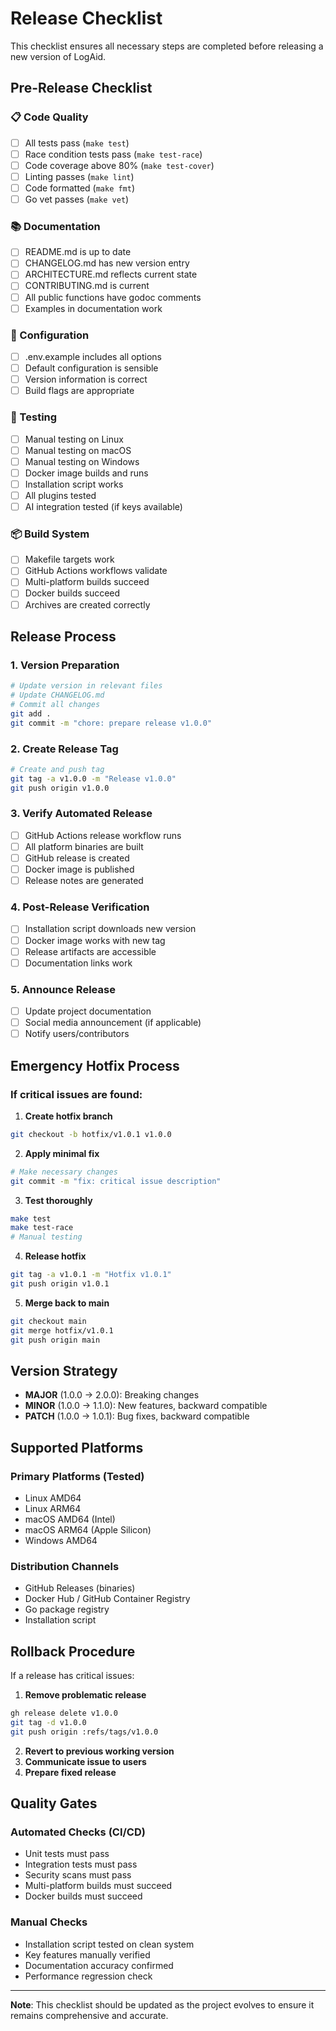 # Release Checklist

This checklist ensures all necessary steps are completed before releasing a new version of LogAid.

## Pre-Release Checklist

### 📋 Code Quality
- [ ] All tests pass (`make test`)
- [ ] Race condition tests pass (`make test-race`)
- [ ] Code coverage above 80% (`make test-cover`)
- [ ] Linting passes (`make lint`)
- [ ] Code formatted (`make fmt`)
- [ ] Go vet passes (`make vet`)

### 📚 Documentation
- [ ] README.md is up to date
- [ ] CHANGELOG.md has new version entry
- [ ] ARCHITECTURE.md reflects current state
- [ ] CONTRIBUTING.md is current
- [ ] All public functions have godoc comments
- [ ] Examples in documentation work

### 🔧 Configuration
- [ ] .env.example includes all options
- [ ] Default configuration is sensible
- [ ] Version information is correct
- [ ] Build flags are appropriate

### 🧪 Testing
- [ ] Manual testing on Linux
- [ ] Manual testing on macOS
- [ ] Manual testing on Windows
- [ ] Docker image builds and runs
- [ ] Installation script works
- [ ] All plugins tested
- [ ] AI integration tested (if keys available)

### 📦 Build System
- [ ] Makefile targets work
- [ ] GitHub Actions workflows validate
- [ ] Multi-platform builds succeed
- [ ] Docker builds succeed
- [ ] Archives are created correctly

## Release Process

### 1. Version Preparation
```bash
# Update version in relevant files
# Update CHANGELOG.md
# Commit all changes
git add .
git commit -m "chore: prepare release v1.0.0"
```

### 2. Create Release Tag
```bash
# Create and push tag
git tag -a v1.0.0 -m "Release v1.0.0"
git push origin v1.0.0
```

### 3. Verify Automated Release
- [ ] GitHub Actions release workflow runs
- [ ] All platform binaries are built
- [ ] GitHub release is created
- [ ] Docker image is published
- [ ] Release notes are generated

### 4. Post-Release Verification
- [ ] Installation script downloads new version
- [ ] Docker image works with new tag
- [ ] Release artifacts are accessible
- [ ] Documentation links work

### 5. Announce Release
- [ ] Update project documentation
- [ ] Social media announcement (if applicable)
- [ ] Notify users/contributors

## Emergency Hotfix Process

### If critical issues are found:

1. **Create hotfix branch**
```bash
git checkout -b hotfix/v1.0.1 v1.0.0
```

2. **Apply minimal fix**
```bash
# Make necessary changes
git commit -m "fix: critical issue description"
```

3. **Test thoroughly**
```bash
make test
make test-race
# Manual testing
```

4. **Release hotfix**
```bash
git tag -a v1.0.1 -m "Hotfix v1.0.1"
git push origin v1.0.1
```

5. **Merge back to main**
```bash
git checkout main
git merge hotfix/v1.0.1
git push origin main
```

## Version Strategy

- **MAJOR** (1.0.0 → 2.0.0): Breaking changes
- **MINOR** (1.0.0 → 1.1.0): New features, backward compatible
- **PATCH** (1.0.0 → 1.0.1): Bug fixes, backward compatible

## Supported Platforms

### Primary Platforms (Tested)
- Linux AMD64
- Linux ARM64
- macOS AMD64 (Intel)
- macOS ARM64 (Apple Silicon)
- Windows AMD64

### Distribution Channels
- GitHub Releases (binaries)
- Docker Hub / GitHub Container Registry
- Go package registry
- Installation script

## Rollback Procedure

If a release has critical issues:

1. **Remove problematic release**
```bash
gh release delete v1.0.0
git tag -d v1.0.0
git push origin :refs/tags/v1.0.0
```

2. **Revert to previous working version**
3. **Communicate issue to users**
4. **Prepare fixed release**

## Quality Gates

### Automated Checks (CI/CD)
- Unit tests must pass
- Integration tests must pass
- Security scans must pass
- Multi-platform builds must succeed
- Docker builds must succeed

### Manual Checks
- Installation script tested on clean system
- Key features manually verified
- Documentation accuracy confirmed
- Performance regression check

---

**Note**: This checklist should be updated as the project evolves to ensure it remains comprehensive and accurate.
